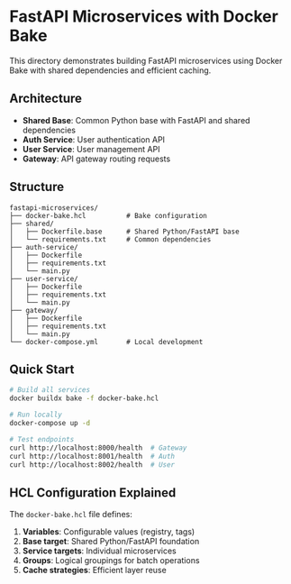 # FastAPI Microservices with Docker Bake

This directory demonstrates building FastAPI microservices using Docker Bake with shared dependencies and efficient caching.

## Architecture

- **Shared Base**: Common Python base with FastAPI and shared dependencies
- **Auth Service**: User authentication API
- **User Service**: User management API
- **Gateway**: API gateway routing requests

## Structure

```
fastapi-microservices/
├── docker-bake.hcl          # Bake configuration
├── shared/
│   ├── Dockerfile.base      # Shared Python/FastAPI base
│   └── requirements.txt     # Common dependencies
├── auth-service/
│   ├── Dockerfile
│   ├── requirements.txt
│   └── main.py
├── user-service/
│   ├── Dockerfile
│   ├── requirements.txt
│   └── main.py
├── gateway/
│   ├── Dockerfile
│   ├── requirements.txt
│   └── main.py
└── docker-compose.yml       # Local development
```

## Quick Start

```bash
# Build all services
docker buildx bake -f docker-bake.hcl

# Run locally
docker-compose up -d

# Test endpoints
curl http://localhost:8000/health  # Gateway
curl http://localhost:8001/health  # Auth
curl http://localhost:8002/health  # User
```

## HCL Configuration Explained

The `docker-bake.hcl` file defines:
1. **Variables**: Configurable values (registry, tags)
2. **Base target**: Shared Python/FastAPI foundation
3. **Service targets**: Individual microservices
4. **Groups**: Logical groupings for batch operations
5. **Cache strategies**: Efficient layer reuse
